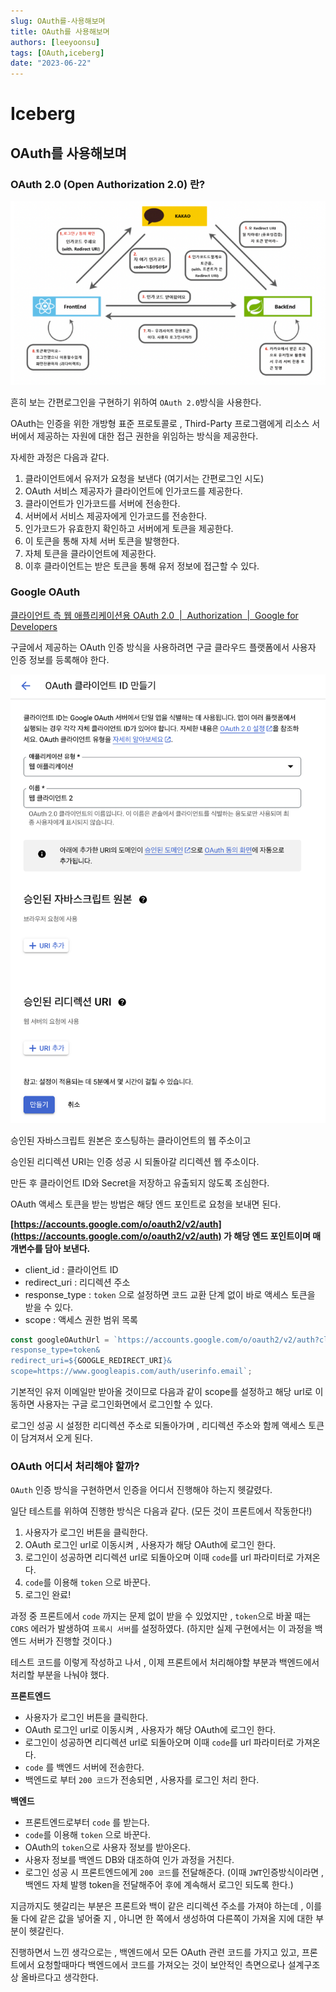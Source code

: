 ```yaml
---
slug: OAuth를-사용해보며
title: OAuth를 사용해보며
authors: [leeyoonsu]
tags: [OAuth,iceberg]
date: "2023-06-22"
---
```


# Iceberg

## OAuth를 사용해보며

### OAuth 2.0 (**Open Authorization 2.0) 란?**

![oauth.png](oauth.png)

흔히 보는 간편로그인을 구현하기 위하여 `OAuth 2.0`방식을 사용한다.

OAuth는 인증을 위한 개방형 표준 프로토콜로 , Third-Party 프로그램에게 리소스 서버에서 제공하는 자원에 대한 접근 권한을 위임하는 방식을 제공한다.

자세한 과정은 다음과 같다.

1. 클라이언트에서 유저가 요청을 보낸다 (여기서는 간편로그인 시도)
2. OAuth 서비스 제공자가 클라이언트에 인가코드를 제공한다.
3. 클라이언트가 인가코드를 서버에 전송한다.
4. 서버에서 서비스 제공자에게 인가코드를 전송한다.
5. 인가코드가 유효한지 확인하고 서버에게 토큰을 제공한다.
6. 이 토큰을 통해 자체 서버 토큰을 발행한다.
7. 자체 토큰을 클라이언트에 제공한다.
8. 이후 클라이언트는 받은 토큰을 통해 유저 정보에 접근할 수 있다.

### Google OAuth

[클라이언트 측 웹 애플리케이션용 OAuth 2.0  |  Authorization  |  Google for Developers](https://developers.google.com/identity/protocols/oauth2/javascript-implicit-flow?hl=ko)

구글에서 제공하는 OAuth 인증 방식을 사용하려면 구글 클라우드 플랫폼에서 사용자 인증 정보를 등록해야 한다.

![Untitled](Untitled.png)

승인된 자바스크립트 원본은 호스팅하는 클라이언트의 웹 주소이고

승인된 리디렉션 URI는 인증 성공 시 되돌아갈 리디렉션 웹 주소이다.

만든 후 클라이언트 ID와 Secret을 저장하고 유출되지 않도록 조심한다.

OAuth 액세스 토큰을 받는 방법은 해당 엔드 포인트로 요청을 보내면 된다.

**[https://accounts.google.com/o/oauth2/v2/auth](https://accounts.google.com/o/oauth2/v2/auth) 가 해당 엔드 포인트이며 매개변수를 담아 보낸다.**

- client_id : 클라이언트 ID
- redirect_uri : 리디렉션 주소
- response_type : `token` 으로 설정하면 코드 교환 단계 없이 바로 액세스 토큰을 받을 수 있다.
- scope : 액세스 권한 범위 목록

```jsx
const googleOAuthUrl = `https://accounts.google.com/o/oauth2/v2/auth?client_id=${GOOGLE_CLIENT_ID}&
response_type=token&
redirect_uri=${GOOGLE_REDIRECT_URI}&
scope=https://www.googleapis.com/auth/userinfo.email`;
```

기본적인 유저 이메일만 받아올 것이므로 다음과 같이 scope를 설정하고 해당 url로 이동하면 사용자는 구글 로그인화면에서 로그인할 수 있다.

로그인 성공 시 설정한 리디렉션 주소로 되돌아가며 , 리디렉션 주소와 함께 액세스 토큰이 담겨져서 오게 된다.

### OAuth 어디서 처리해야 할까?

`OAuth` 인증 방식을 구현하면서 인증을 어디서 진행해야 하는지 헷갈렸다.

일단 테스트를 위하여 진행한 방식은 다음과 같다. (모든 것이 프론트에서 작동한다!)

1. 사용자가 로그인 버튼을 클릭한다.
2. OAuth 로그인 url로 이동시켜 , 사용자가 해당 OAuth에 로그인 한다.
3. 로그인이 성공하면 리디렉션 url로 되돌아오며 이때 `code`를 url 파라미터로 가져온다.
4. `code`를 이용해 `token` 으로 바꾼다.
5. 로그인 완료!

과정 중 프론트에서 `code` 까지는 문제 없이 받을 수 있었지만 , `token`으로 바꿀 때는 `CORS` 에러가 발생하여 `프록시 서버`를 설정하였다. (하지만 실제 구현에서는 이 과정을 백엔드 서버가 진행할 것이다.)

테스트 코드를 이렇게 작성하고 나서 , 이제 프론트에서 처리해야할 부분과 백엔드에서 처리할 부분을 나눠야 했다.

**프론트엔드**

- 사용자가 로그인 버튼을 클릭한다.
- OAuth 로그인 url로 이동시켜 , 사용자가 해당 OAuth에 로그인 한다.
- 로그인이 성공하면 리디렉션 url로 되돌아오며 이때 `code`를 url 파라미터로 가져온다.
- `code` 를 백엔드 서버에 전송한다.
- 백엔드로 부터 `200 코드`가 전송되면 , 사용자를 로그인 처리 한다.

**백엔드**

- 프론트엔드로부터 `code` 를 받는다.
- `code`를 이용해 `token` 으로 바꾼다.
- OAuth의 `token`으로 사용자 정보를 받아온다.
- 사용자 정보를 백엔드 DB와 대조하여 인가 과정을 거친다.
- 로그인 성공 시 프론트엔드에게 `200 코드`를 전달해준다. (이때 `JWT`인증방식이라면 , 백엔드 자체 발행 token을 전달해주어 후에 계속해서 로그인 되도록 한다.)

지금까지도 헷갈리는 부분은 프론트와 백이 같은 리디렉션 주소를 가져야 하는데 , 이를 둘 다에 같은 값을 넣어줄 지 , 아니면 한 쪽에서 생성하여 다른쪽이 가져올 지에 대한 부분이 헷갈린다.

진행하면서 느낀 생각으로는 , 백엔드에서 모든 OAuth 관련 코드를 가지고 있고, 프론트에서 요청할때마다 백엔드에서 코드를 가져오는 것이 보안적인 측면으로나 설계구조상 올바르다고 생각한다.

